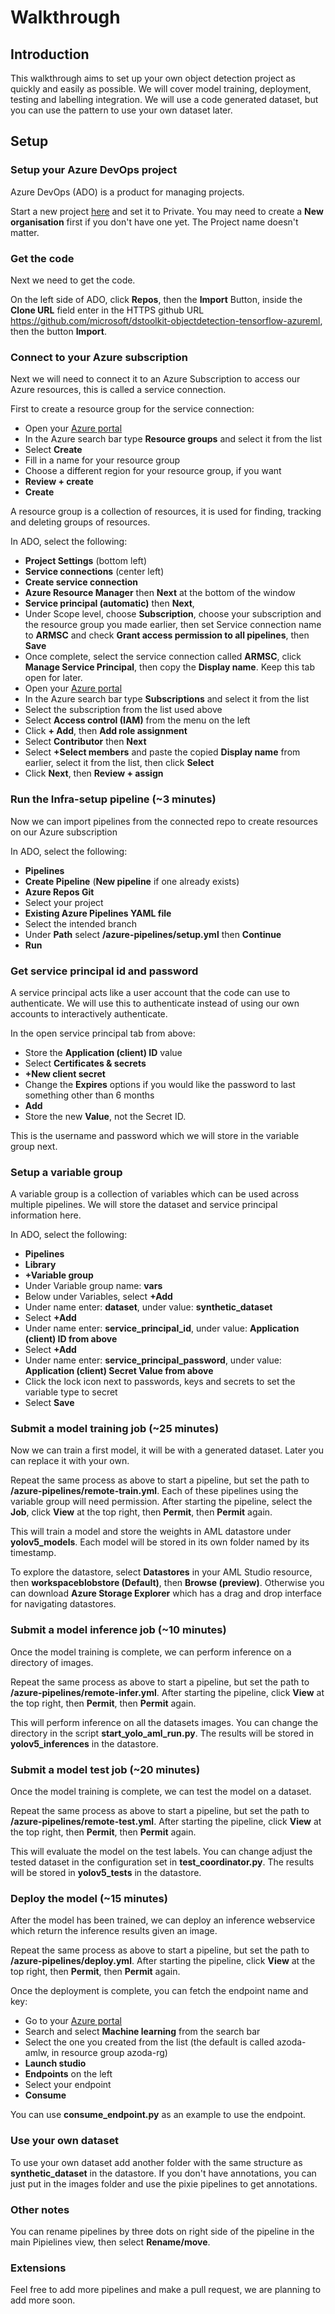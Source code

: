# Walkthrough

## Introduction

This walkthrough aims to set up your own object detection project as quickly and easily as possible. We will cover model training, deployment, testing and labelling integration. We will use a code generated dataset, but you can use the pattern to use your own dataset later.

## Setup

### Setup your Azure DevOps project

Azure DevOps (ADO) is a product for managing projects.

Start a new project [here](https://dev.azure.com) and set it to Private. You may need to create a **New organisation** first if you don't have one yet. The Project name doesn't matter.

### Get the code

Next we need to get the code.

On the left side of ADO, click **Repos**, then the **Import** Button, inside the **Clone URL** field enter in the HTTPS github URL https://github.com/microsoft/dstoolkit-objectdetection-tensorflow-azureml, then the button **Import**.

### Connect to your Azure subscription

Next we will need to connect it to an Azure Subscription to access our Azure resources, this is called a service connection.

First to create a resource group for the service connection:
- Open your [Azure portal](https://portal.azure.com)
- In the Azure search bar type **Resource groups** and select it from the list
- Select **Create**
- Fill in a name for your resource group
- Choose a different region for your resource group, if you want
- **Review + create**
- **Create**

A resource group is a collection of resources, it is used for finding, tracking and deleting groups of resources.

In ADO, select the following:
- **Project Settings** (bottom left)
- **Service connections** (center left)
- **Create service connection**
- **Azure Resource Manager** then **Next** at the bottom of the window
- **Service principal (automatic)** then **Next**,
-  Under Scope level, choose **Subscription**, choose your subscription and the resource group you made earlier, then set Service connection name to **ARMSC** and check **Grant access permission to all pipelines**, then **Save**
- Once complete, select the service connection called **ARMSC**, click **Manage Service Principal**, then copy the **Display name**. Keep this tab open for later.
- Open your [Azure portal](https://portal.azure.com)
- In the Azure search bar type **Subscriptions** and select it from the list
- Select the subscription from the list used above
- Select **Access control (IAM)** from the menu on the left
- Click **+ Add**, then **Add role assignment**
- Select **Contributor** then **Next**
- Select **+Select members** and paste the copied **Display name** from earlier, select it from the list, then click **Select**
- Click **Next**, then **Review + assign**

### Run the Infra-setup pipeline (~3 minutes)

Now we can import pipelines from the connected repo to create resources on our Azure subscription

In ADO, select the following:
- **Pipelines**
- **Create Pipeline** (**New pipeline** if one already exists)
- **Azure Repos Git**
- Select your project
- **Existing Azure Pipelines YAML file**
- Select the intended branch
- Under **Path** select **/azure-pipelines/setup.yml** then **Continue**
- **Run**

### Get service principal id and password

A service principal acts like a user account that the code can use to authenticate. We will use this to authenticate instead of using our own accounts to interactively authenticate.

In the open service principal tab from above:
- Store the **Application (client) ID** value
- Select **Certificates & secrets**
- **+New client secret**
- Change the **Expires** options if you would like the password to last something other than 6 months
- **Add**
- Store the new **Value**, not the Secret ID.

This is the username and password which we will store in the variable group next.
 
### Setup a variable group

A variable group is a collection of variables which can be used across multiple pipelines. We will store the dataset and service principal information here.

In ADO, select the following:
- **Pipelines**
- **Library**
- **+Variable group**
- Under Variable group name: **vars**
- Below under Variables, select **+Add**
- Under name enter: **dataset**, under value: **synthetic_dataset**
- Select **+Add**
- Under name enter: **service_principal_id**, under value: **Application (client) ID from above**
- Select **+Add**
- Under name enter: **service_principal_password**, under value: **Application (client) Secret Value from above**
- Click the lock icon next to passwords, keys and secrets to set the variable type to secret
- Select **Save**

### Submit a model training job (~25 minutes)

Now we can train a first model, it will be with a generated dataset. Later you can replace it with your own.

Repeat the same process as above to start a pipeline, but set the path to **/azure-pipelines/remote-train.yml**. Each of these pipelines using the variable group will need permission. After starting the pipeline, select the **Job**, click **View** at the top right, then **Permit**, then **Permit** again.

This will train a model and store the weights in AML datastore under **yolov5_models**. Each model will be stored in its own folder named by its timestamp.

To explore the datastore, select **Datastores** in your AML Studio resource, then **workspaceblobstore (Default)**, then **Browse (preview)**. Otherwise you can download **Azure Storage Explorer** which has a drag and drop interface for navigating datastores.

### Submit a model inference job (~10 minutes)

Once the model training is complete, we can perform inference on a directory of images.

Repeat the same process as above to start a pipeline, but set the path to **/azure-pipelines/remote-infer.yml**. After starting the pipeline, click **View** at the top right, then **Permit**, then **Permit** again.

This will perform inference on all the datasets images. You can change the directory in the script **start_yolo_aml_run.py**. The results will be stored in **yolov5_inferences** in the datastore.

### Submit a model test job (~20 minutes)

Once the model training is complete, we can test the model on a dataset.

Repeat the same process as above to start a pipeline, but set the path to **/azure-pipelines/remote-test.yml**. After starting the pipeline, click **View** at the top right, then **Permit**, then **Permit** again.

This will evaluate the model on the test labels. You can change adjust the tested dataset in the configuration set in **test_coordinator.py**. The results will be stored in **yolov5_tests** in the datastore.

### Deploy the model (~15 minutes)

After the model has been trained, we can deploy an inference webservice which return the inference results given an image.

Repeat the same process as above to start a pipeline, but set the path to **/azure-pipelines/deploy.yml**. After starting the pipeline, click **View** at the top right, then **Permit**, then **Permit** again.

Once the deployment is complete, you can fetch the endpoint name and key:
- Go to your [Azure portal](https://portal.azure.com)
- Search and select **Machine learning** from the search bar
- Select the one you created from the list (the default is called azoda-amlw, in resource group azoda-rg)
- **Launch studio**
- **Endpoints** on the left
- Select your endpoint
- **Consume**

You can use **consume_endpoint.py** as an example to use the endpoint. 

### Use your own dataset

To use your own dataset add another folder with the same structure as **synthetic_dataset** in the datastore. If you don't have annotations, you can just put in the images folder and use the pixie pipelines to get annotations.

### Other notes

You can rename pipelines by three dots on right side of the pipeline in the main Pipielines view, then select **Rename/move**.

### Extensions

Feel free to add more pipelines and make a pull request, we are planning to add more soon.